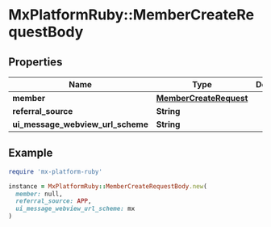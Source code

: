 # MxPlatformRuby::MemberCreateRequestBody

## Properties

| Name | Type | Description | Notes |
| ---- | ---- | ----------- | ----- |
| **member** | [**MemberCreateRequest**](MemberCreateRequest.md) |  | [optional] |
| **referral_source** | **String** |  | [optional] |
| **ui_message_webview_url_scheme** | **String** |  | [optional] |

## Example

```ruby
require 'mx-platform-ruby'

instance = MxPlatformRuby::MemberCreateRequestBody.new(
  member: null,
  referral_source: APP,
  ui_message_webview_url_scheme: mx
)
```

